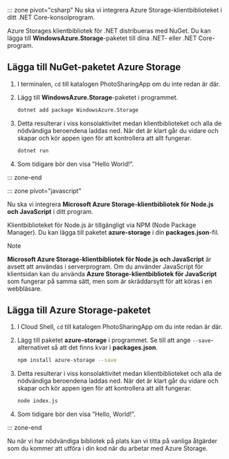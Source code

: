 ::: zone pivot="csharp"
Nu ska vi integrera Azure Storage-klientbiblioteket i ditt .NET Core-konsolprogram.

Azure Storages klientbibliotek för .NET distribueras med NuGet. Du kan lägga till **WindowsAzure.Storage**-paketet till dina .NET- eller .NET Core-program.

## <a name="add-the-azure-storage-nuget-package"></a>Lägga till NuGet-paketet Azure Storage

1. I terminalen, `cd` till katalogen PhotoSharingApp om du inte redan är där.

1. Lägg till **WindowsAzure.Storage**-paketet i programmet.

    ```bash
    dotnet add package WindowsAzure.Storage
    ```

1. Detta resulterar i viss konsolaktivitet medan klientbiblioteket och alla de nödvändiga beroendena laddas ned. När det är klart går du vidare och skapar och kör appen igen för att kontrollera att allt fungerar.

    ```bash
    dotnet run
    ```

1. Som tidigare bör den visa ”Hello World!”.

::: zone-end

::: zone pivot="javascript"

Nu ska vi integrera **Microsoft Azure Storage-klientbibliotek för Node.js och JavaScript** i ditt program.

Klientbiblioteket för Node.js är tillgängligt via NPM (Node Package Manager). Du kan lägga till paketet **azure-storage** i din **packages.json**-fil.

> [!NOTE]
> **Microsoft Azure Storage-klientbibliotek för Node.js och JavaScript** är avsett att användas i serverprogram. Om du använder JavaScript för klientsidan kan du använda **Azure Storage-klientbibliotek för JavaScript** som fungerar på samma sätt, men som är skräddarsytt för att köras i en webbläsare.

## <a name="add-the-azure-storage-package"></a>Lägga till Azure Storage-paketet

1. I Cloud Shell, `cd` till katalogen PhotoSharingApp om du inte redan är där.

1. Lägg till paketet **azure-storage** i programmet. Se till att ange `--save`-alternativet så att det finns kvar i **packages.json**.

    ```bash
    npm install azure-storage --save
    ```

1. Detta resulterar i viss konsolaktivitet medan klientbiblioteket och alla de nödvändiga beroendena laddas ned. När det är klart går du vidare och skapar och kör appen igen för att kontrollera att allt fungerar.

    ```bash
    node index.js
    ```

1. Som tidigare bör den visa ”Hello, World!”.

::: zone-end

Nu när vi har nödvändiga bibliotek på plats kan vi titta på vanliga åtgärder som du kommer att utföra i din kod när du arbetar med Azure Storage.
